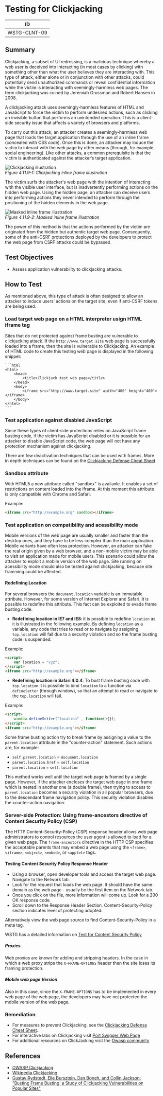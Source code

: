 # Testing for Clickjacking

|ID          |
|------------|
|WSTG-CLNT-09|

## Summary

Clickjacking, a subset of UI redressing, is a malicious technique whereby a web user is deceived into interacting (in most cases by clicking) with something other than what the user believes they are interacting with. This type of attack, either alone or in conjunction with other attacks, could potentially send unauthorized commands or reveal confidential information while the victim is interacting with seemingly-harmless web pages. The term clickjacking was coined by Jeremiah Grossman and Robert Hansen in 2008.

A clickjacking attack uses seemingly-harmless features of HTML and JavaScript to force the victim to perform undesired actions, such as clicking an invisible button that performs an unintended operation. This is a client-side security issue that affects a variety of browsers and platforms.

To carry out this attack, an attacker creates a seemingly-harmless web page that loads the target application through the use of an inline frame (concealed with CSS code). Once this is done, an attacker may induce the victim to interact with the web page by other means (through, for example, social engineering). Like other attacks, a common prerequisite is that the victim is authenticated against the attacker’s target application.

![Clickjacking illustration](images/Clickjacking_description.png)\
*Figure 4.11.9-1: Clickjacking inline frame illustration*

The victim surfs the attacker's web page with the intention of interacting with the visible user interface, but is inadvertently performing actions on the hidden web page. Using the hidden page, an attacker can deceive users into performing actions they never intended to perform through the positioning of the hidden elements in the web page.

![Masked inline frame illustration](images/Masked_iframe.png)\
*Figure 4.11.9-2: Masked inline frame illustration*

The power of this method is that the actions performed by the victim are originated from the hidden but authentic target web page. Consequently, some of the anti-CSRF protections deployed by the developers to protect the web page from CSRF attacks could be bypassed.

## Test Objectives

- Assess application vulnerability to clickjacking attacks.

## How to Test

As mentioned above, this type of attack is often designed to allow an attacker to induce users’ actions on the target site, even if anti-CSRF tokens are being used.

### Load target web page on a HTML interpreter usign HTML iframe tag

Sites that do not protected against frame busting are vulnerable to clickjacking attack. If the `http://www.target.site` web page is successfully loaded into a frame, then the site is vulnerable to Clickjacking. An example of HTML code to create this testing web page is displayed in the following snippet:

    ```html
    <html>
        <head>
            <title>Clickjack test web page</title>
        </head>
        <body>
            <iframe src="http://www.target.site" width="400" height="400"></iframe>
        </body>
    </html>
    ```

### Test application against disabled JavaScript

Since these types of client-side protections relies on JavaScript frame busting code, if the victim has JavaScript disabled or it is possible for an attacker to disable JavaScript code, the web page will not have any protection mechanism against clickjacking.

There are few deactivation techniques that can be used with frames. More in depth techniques can be found on the [Clickjacking Defense Cheat Sheet](https://cheatsheetseries.owasp.org/cheatsheets/Clickjacking_Defense_Cheat_Sheet.html).

### Sandbox attribute

With HTML5 a new attribute called "sandbox" is availanle. It enables a set of restrictions on content loaded into the iframe. At this moment this attribute is only compatible with Chrome and Safari.

Example:

```html
<iframe src="http://example.org" sandbox></iframe>
```

### Test application on compatibility and acessibility mode

Mobile versions of the web page are usually smaller and faster than the desktop ones, and they have to be less complex than the main application. Mobile variants have often less protection. However, an attacker can fake the real origin given by a web browser, and a non-mobile victim may be able to visit an application made for mobile users. This scenario could allow the attacker to exploit a mobile version of the web page.
Site running on acessibility mode should also be tested against clickjacking, because site framming could be affected.

#### Redefining Location

For several browsers the `document.location` variable is an immutable attribute. However, for some version of Internet Explorer and Safari, it is possible to redefine this attribute. This fact can be exploited to evade frame busting code.

- **Redefining location in IE7 and IE8**: it is possible to redefine `location` as it is illustrated in the following example. By defining `location` as a variable, any code that tries to read or to navigate by assigning `top.location` will fail due to a security violation and so the frame busting code is suspended.

Example:

```html
<script>
    var location = "xyz";
</script>
<iframe src="http://example.org"></iframe>
```

- **Redefining location in Safari 4.0.4**: To bust frame busting code with `top.location` it is possible to bind `location` to a function via `defineSetter` (through window), so that an attempt to read or navigate to the `top.location` will fail.

Example:

```html
<script>
    window.defineSetter("location" , function(){});
</script>
<iframe src="http://example.org"></iframe>
```

Some frame busting action try to break frame by assigning a value to the `parent.location` attribute in the "counter-action" statement.
Such actions are, for example:

- `self.parent.location` = `document.location`
- `parent.location.href` = `self.location`
- `parent.location` = `self.location`

This method works well until the target web page is framed by a single page. However, if the attacker encloses the target web page in one frame which is nested in another one (a double frame), then trying to access to `parent.location` becomes a security violation in all popular browsers, due to the descendant frame navigation policy. This security violation disables the counter-action navigation.

### Server-side Protection: Using frame-ancestors directive of Content Security Policy (CSP)

The HTTP Content-Security-Policy (CSP) response header allows web page administrators to control resources the user agent is allowed to load for a given web page. The `frame-ancestors` directive in the HTTP CSP specifies the acceptable parents that may embed a web page using the `<frame>`, `<iframe>`, `<object>`, `<embed>`, or `<applet>` tags.

#### Testing Content Security Policy Response Header

- Using a browser, open developer tools and access the target web page. Navigate to the Network tab.
- Look for the request that loads the web page. It should have the same domain as the web page - usually be the first item on the Network tab.
- Once you click on the file, more information will come up. Look for a 200 OK response code.
- Scroll down to the Response Header Section. Content-Security-Policy section indicates level of protecting adopted.

Alternatively view the web page source to find Content-Security-Policy in a meta tag.

WSTG has a detailed information on [Test for Content Security Policy](../02-Configuration_and_Deployment_Management_Testing/12-Test_for_Content_Security_Policy.md)

##### Proxies

Web proxies are known for adding and stripping headers. In the case in which a web proxy strips the `X-FRAME-OPTIONS` header then the site loses its framing protection.

##### Mobile web page Version

Also in this case, since the `X-FRAME-OPTIONS` has to be implemented in every web page of the web page, the developers may have not protected the mobile version of the web page.

### Remediation

- For measures to prevent Clickjacking, see the [Clickjacking Defense Cheat Sheet](https://cheatsheetseries.owasp.org/cheatsheets/Clickjacking_Defense_Cheat_Sheet.html).
- For interactive labs on Clickjacking visit [Port Swigger Web Page](https://portswigger.net/web-security/clickjacking)
- For additional resources on ClickJacking visit the [Owasp community](https://owasp.org/www-community/attacks/Clickjacking)

## References

- [OWASP Clickjacking](https://owasp.org/www-community/attacks/Clickjacking)
- [Wikipedia Clickjacking](https://en.wikipedia.org/wiki/Clickjacking)
- [Gustav Rydstedt, Elie Bursztein, Dan Boneh, and Collin Jackson: "Busting Frame Busting: a Study of Clickjacking Vulnerabilities on Popular Sites"](https://seclab.stanford.edu/websec/framebusting/framebust.pdf)
